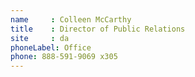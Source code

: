 ```yaml
---
name     : Colleen McCarthy
title    : Director of Public Relations
site     : da
phoneLabel: Office
phone: 888-591-9069 x305
---
```

